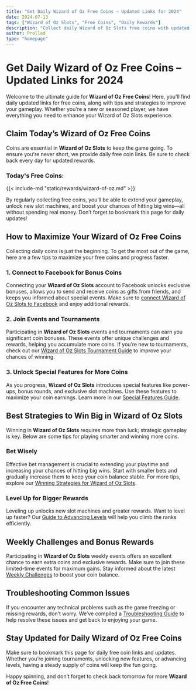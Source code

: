 ```yaml
---
title: "Get Daily Wizard of Oz Free Coins – Updated Links for 2024"
date: 2024-07-13
tags: ["Wizard of Oz Slots", "Free Coins", "Daily Rewards"]
description: "Collect daily Wizard of Oz Slots free coins with updated links for 2024. Learn strategies, unlock rewards, and improve your gaming experience."
author: Prollad
type: "homepage"
---
```


# Get Daily Wizard of Oz Free Coins – Updated Links for 2024

Welcome to the ultimate guide for **Wizard of Oz Free Coins**! Here, you'll find daily updated links for free coins, along with tips and strategies to improve your gameplay. Whether you're a new or seasoned player, we have everything you need to enhance your Wizard of Oz Slots experience.

## Claim Today’s Wizard of Oz Free Coins

Coins are essential in **Wizard of Oz Slots** to keep the game going. To ensure you're never short, we provide daily free coin links. Be sure to check back every day for updated rewards.

### Today's Free Coins:
{{< include-md "static/rewards/wizard-of-oz.md" >}}

By regularly collecting free coins, you’ll be able to extend your gameplay, unlock new slot machines, and boost your chances of hitting big wins—all without spending real money. Don’t forget to bookmark this page for daily updates!

## How to Maximize Your Wizard of Oz Free Coins

Collecting daily coins is just the beginning. To get the most out of the game, here are a few tips to maximize your free coins and progress faster.

### 1. Connect to Facebook for Bonus Coins

Connecting your **Wizard of Oz Slots** account to Facebook unlocks exclusive bonuses, allows you to send and receive coins as gifts from friends, and keeps you informed about special events. Make sure to [connect Wizard of Oz Slots to Facebook](https://www.wizardofozfreecoins.com/posts/connect-wizard-of-oz-slots-facebook/) and enjoy additional rewards.

### 2. Join Events and Tournaments

Participating in **Wizard of Oz Slots** events and tournaments can earn you significant coin bonuses. These events offer unique challenges and rewards, helping you accumulate more coins. If you’re new to tournaments, check out our [Wizard of Oz Slots Tournament Guide](https://www.wizardofozfreecoins.com/posts/wizard-of-oz-slots-tournaments/) to improve your chances of winning.

### 3. Unlock Special Features for More Coins

As you progress, **Wizard of Oz Slots** introduces special features like power-ups, bonus rounds, and exclusive slot machines. Use these features to maximize your coin earnings. Learn more in our [Special Features Guide](https://www.wizardofozfreecoins.com/posts/unlocking-special-features-in-wizard-of-oz-slots/).

## Best Strategies to Win Big in Wizard of Oz Slots

Winning in **Wizard of Oz Slots** requires more than luck; strategic gameplay is key. Below are some tips for playing smarter and winning more coins.

### Bet Wisely

Effective bet management is crucial to extending your playtime and increasing your chances of hitting big wins. Start with smaller bets and gradually increase them to keep your coin balance stable. For more tips, explore our [Winning Strategies for Wizard of Oz Slots](https://www.wizardofozfreecoins.com/posts/top-strategies-for-winning-big-in-wizard-of-oz-slots/).

### Level Up for Bigger Rewards

Leveling up unlocks new slot machines and greater rewards. Want to level up faster? Our [Guide to Advancing Levels](https://www.wizardofozfreecoins.com/posts/tips-advancing-levels-wizard-of-oz-slots/) will help you climb the ranks efficiently.

## Weekly Challenges and Bonus Rewards

Participating in **Wizard of Oz Slots** weekly events offers an excellent chance to earn extra coins and exclusive rewards. Make sure to join these limited-time events for maximum gains. Stay informed about the latest [Weekly Challenges](https://www.wizardofozfreecoins.com/posts/weekly-challenges-rewards-wizard-of-oz-slots/) to boost your coin balance.

## Troubleshooting Common Issues

If you encounter any technical problems such as the game freezing or missing rewards, don’t worry. We’ve compiled a [Troubleshooting Guide](https://www.wizardofozfreecoins.com/posts/troubleshoot-common-issues-wizard-of-oz-slots/) to help resolve these issues and get back to enjoying your game.

## Stay Updated for Daily Wizard of Oz Free Coins

Make sure to bookmark this page for daily free coin links and updates. Whether you’re joining tournaments, unlocking new features, or advancing levels, having a steady supply of coins will keep the fun going.

Happy spinning, and don’t forget to check back tomorrow for more **Wizard of Oz Free Coins**!